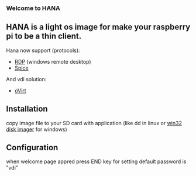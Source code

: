 ### Welcome to HANA


## HANA is a light os image for make your raspberry pi to be a thin client.

Hana now support (protocols):
- [RDP](https://en.wikipedia.org/wiki/Remote_Desktop_Protocol) (windows remote desktop)
- [Spice](https://www.spice-space.org/)

And vdi solution:
- [oVirt](https://www.ovirt.org/)

## Installation
  copy image file to your SD card with application (like dd in linux or [win32 disk imager](https://sourceforge.net/projects/win32diskimager/) for windows)

## Configuration
  when welcome page appred press END key for setting default password is "vdi"
